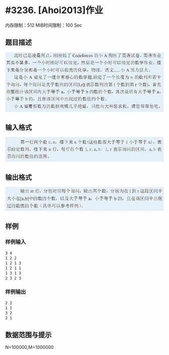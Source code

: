 # #3236. [Ahoi2013]作业

内存限制：512 MiB时间限制：100 Sec

## 题目描述

![](upload/201306/1(2).jpg)

## 输入格式

![](upload/201306/2.jpg)

## 输出格式

![](upload/201306/3.jpg)

## 样例

### 样例输入

    
    3 4
    1 2 2
    1 2 1 3
    1 2 1 1
    1 3 1 3
    2 3 2 3
    
    

### 样例输出

    
    2 2
    1 1
    3 2
    2 1
    

## 数据范围与提示

N=100000,M=1000000

